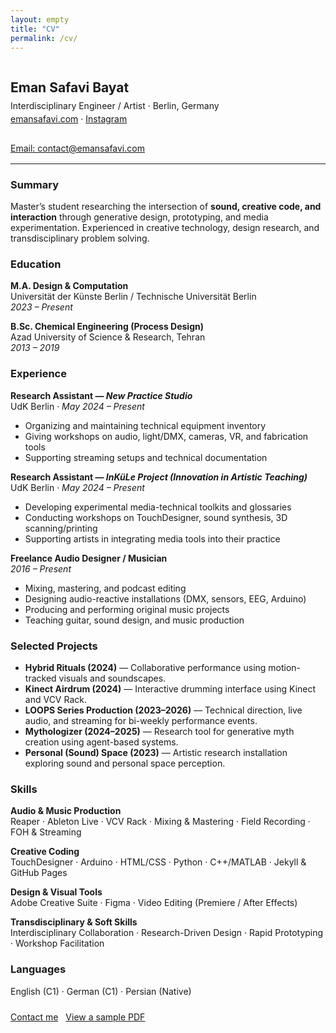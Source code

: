 ```yaml
---
layout: empty
title: "CV"
permalink: /cv/
---
```


<section class="container blog-post">
  <div style="display:flex;justify-content:space-between;align-items:flex-start;gap:1rem;flex-wrap:wrap;">
    <div>
      <h2 style="margin-bottom:0.5rem;">Eman Safavi Bayat</h2>
      <p class="blog-excerpt" style="margin:0;">Interdisciplinary Engineer / Artist · Berlin, Germany</p>
      <p class="blog-excerpt" style="margin-top:0.25rem;">
        <a href="https://emansafavi.com" target="_blank" rel="noopener">emansafavi.com</a> · 
        <a href="https://instagram.com/emansafavi" target="_blank" rel="noopener">Instagram</a>
      </p>
    </div>
    <div>
      <a class="btn" href="mailto:contact@emansafavi.com">Email: contact@emansafavi.com</a>
    </div>
  </div>
  <hr style="margin:1rem 0;border:none;border-top:1px solid var(--color-footer-border);"/>

  <h3>Summary</h3>
  <p class="blog-excerpt">
    Master’s student researching the intersection of <strong>sound, creative code, and interaction</strong> through generative design, prototyping, and media experimentation.
    Experienced in creative technology, design research, and transdisciplinary problem solving.
  </p>

  <h3>Education</h3>
  <p><strong>M.A. Design &amp; Computation</strong><br/>
  Universität der Künste Berlin / Technische Universität Berlin<br/>
  <em>2023 – Present</em></p>

  <p><strong>B.Sc. Chemical Engineering (Process Design)</strong><br/>
  Azad University of Science &amp; Research, Tehran<br/>
  <em>2013 – 2019</em></p>

  <h3>Experience</h3>
  <p><strong>Research Assistant — <em>New Practice Studio</em></strong><br/>
  UdK Berlin · <em>May 2024 – Present</em></p>
  <ul>
    <li>Organizing and maintaining technical equipment inventory</li>
    <li>Giving workshops on audio, light/DMX, cameras, VR, and fabrication tools</li>
    <li>Supporting streaming setups and technical documentation</li>
  </ul>

  <p><strong>Research Assistant — <em>InKüLe Project (Innovation in Artistic Teaching)</em></strong><br/>
  UdK Berlin · <em>May 2024 – Present</em></p>
  <ul>
    <li>Developing experimental media-technical toolkits and glossaries</li>
    <li>Conducting workshops on TouchDesigner, sound synthesis, 3D scanning/printing</li>
    <li>Supporting artists in integrating media tools into their practice</li>
  </ul>

  <p><strong>Freelance Audio Designer / Musician</strong><br/>
  <em>2016 – Present</em></p>
  <ul>
    <li>Mixing, mastering, and podcast editing</li>
    <li>Designing audio-reactive installations (DMX, sensors, EEG, Arduino)</li>
    <li>Producing and performing original music projects</li>
    <li>Teaching guitar, sound design, and music production</li>
  </ul>

  <h3>Selected Projects</h3>
  <ul>
    <li><strong>Hybrid Rituals (2024)</strong> — Collaborative performance using motion-tracked visuals and soundscapes.</li>
    <li><strong>Kinect Airdrum (2024)</strong> — Interactive drumming interface using Kinect and VCV Rack.</li>
    <li><strong>LOOPS Series Production (2023–2026)</strong> — Technical direction, live audio, and streaming for bi-weekly performance events.</li>
    <li><strong>Mythologizer (2024–2025)</strong> — Research tool for generative myth creation using agent-based systems.</li>
    <li><strong>Personal (Sound) Space (2023)</strong> — Artistic research installation exploring sound and personal space perception.</li>
  </ul>

  <h3>Skills</h3>
  <p><strong>Audio &amp; Music Production</strong><br/>
  Reaper · Ableton Live · VCV Rack · Mixing &amp; Mastering · Field Recording · FOH &amp; Streaming</p>
  <p><strong>Creative Coding</strong><br/>
  TouchDesigner · Arduino · HTML/CSS · Python · C++/MATLAB · Jekyll &amp; GitHub Pages</p>
  <p><strong>Design &amp; Visual Tools</strong><br/>
  Adobe Creative Suite · Figma · Video Editing (Premiere / After Effects)</p>
  <p><strong>Transdisciplinary &amp; Soft Skills</strong><br/>
  Interdisciplinary Collaboration · Research-Driven Design · Rapid Prototyping · Workshop Facilitation</p>

  <h3>Languages</h3>
  <p>English (C1) · German (C1) · Persian (Native)</p>

  <div style="margin-top:1.5rem;display:flex;gap:0.75rem;flex-wrap:wrap;">
    <a class="btn" href="mailto:contact@emansafavi.com">Contact me</a>
    <a class="btn btn-secondary" href="/assets/Safavi%20Bayat_Final%20Paper.pdf" target="_blank" rel="noopener">View a sample PDF</a>
  </div>
</section>



